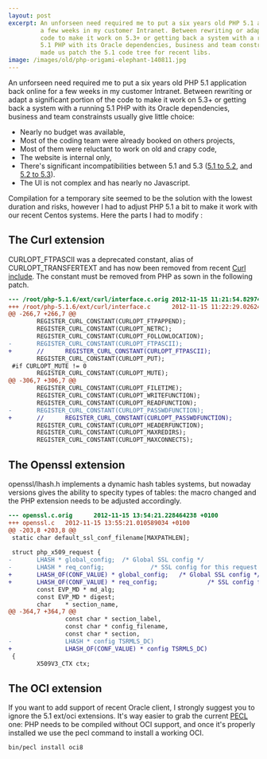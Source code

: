 ```yaml
---
layout: post
excerpt: An unforseen need required me to put a six years old PHP 5.1 application back online for
         a few weeks in my customer Intranet. Between rewriting or adapt a significant portion of the
         code to make it work on 5.3+ or getting back a system with a running
         5.1 PHP with its Oracle dependencies, business and team constrainsts
         made us patch the 5.1 code tree for recent libs.
image: /images/old/php-origami-elephant-140811.jpg
---
```


An unforseen need required me to put a six years old PHP 5.1 application back online for
a few weeks in my customer Intranet. Between rewriting or adapt a significant portion of the
code to make it work on 5.3+ or getting back a system with a running
5.1 PHP with its Oracle dependencies, business and team constrainsts
usually give little choice:

* Nearly no budget was available,
* Most of the coding team were already booked on others projects,
* Most of them were reluctant to work on old and crapy code,
* The website is internal only,
* There's significant incompatibilities between 5.1 and 5.3 ([5.1 to 5.2][5.1 to 5.2], and [5.2 to 5.3][5.2 to 5.3]).
* The UI is not complex and has nearly no Javascript.

Compilation for a temporary site seemed to be the solution with the lowest duration and risks, however I had to adjust PHP 5.1 a bit to make it work with our recent Centos systems. Here the parts I had to modify :

## The Curl extension

CURLOPT\_FTPASCII was a deprecated constant, alias of CURLOPT\_TRANSFERTEXT and has now been removed from recent [Curl include][Curl include]. The constant must be removed from PHP as sown in the following patch.

```diff
--- /root/php-5.1.6/ext/curl/interface.c.orig 2012-11-15 11:21:54.829741804 +0100
+++ /root/php-5.1.6/ext/curl/interface.c      2012-11-15 11:22:29.026246504 +0100
@@ -266,7 +266,7 @@
        REGISTER_CURL_CONSTANT(CURLOPT_FTPAPPEND);
        REGISTER_CURL_CONSTANT(CURLOPT_NETRC);
        REGISTER_CURL_CONSTANT(CURLOPT_FOLLOWLOCATION);
-       REGISTER_CURL_CONSTANT(CURLOPT_FTPASCII);
+       //      REGISTER_CURL_CONSTANT(CURLOPT_FTPASCII);
        REGISTER_CURL_CONSTANT(CURLOPT_PUT);
 #if CURLOPT_MUTE != 0
        REGISTER_CURL_CONSTANT(CURLOPT_MUTE);
@@ -306,7 +306,7 @@
        REGISTER_CURL_CONSTANT(CURLOPT_FILETIME);
        REGISTER_CURL_CONSTANT(CURLOPT_WRITEFUNCTION);
        REGISTER_CURL_CONSTANT(CURLOPT_READFUNCTION);
-       REGISTER_CURL_CONSTANT(CURLOPT_PASSWDFUNCTION);
+       //      REGISTER_CURL_CONSTANT(CURLOPT_PASSWDFUNCTION);
        REGISTER_CURL_CONSTANT(CURLOPT_HEADERFUNCTION);
        REGISTER_CURL_CONSTANT(CURLOPT_MAXREDIRS);
        REGISTER_CURL_CONSTANT(CURLOPT_MAXCONNECTS);
```

## The Openssl extension
openssl/lhash.h implements a dynamic hash tables systems, but nowaday versions gives the ability to specity types of tables: the macro changed and the PHP extension needs to be adjusted accordingly.

```diff
--- openssl.c.orig      2012-11-15 13:54:21.228464238 +0100
+++ openssl.c   2012-11-15 13:55:21.010589034 +0100
@@ -203,8 +203,8 @@
 static char default_ssl_conf_filename[MAXPATHLEN];
 
 struct php_x509_request {
-       LHASH * global_config;  /* Global SSL config */
-       LHASH * req_config;             /* SSL config for this request */
+       LHASH_OF(CONF_VALUE) * global_config;   /* Global SSL config */
+       LHASH_OF(CONF_VALUE) * req_config;              /* SSL config for this request */
        const EVP_MD * md_alg;
        const EVP_MD * digest;
        char    * section_name,
@@ -364,7 +364,7 @@
                const char * section_label,
                const char * config_filename,
                const char * section,
-               LHASH * config TSRMLS_DC)
+               LHASH_OF(CONF_VALUE) * config TSRMLS_DC)
 {
        X509V3_CTX ctx;
```

## The OCI extension
If you want to add support of recent Oracle client, I strongly suggest you to ignore the 5.1 ext/oci extensions. It's way easier to grab the current [PECL][PECL] one: PHP needs to be compiled without OCI support, and once it's properly installed we use the pecl command to install a working OCI.

```bash
bin/pecl install oci8
```

[5.1 to 5.2]: http://www.php.net/manual/en/migration52.incompatible.php
[5.2 to 5.3]: http://www.php.net/manual/en/migration53.incompatible.php
[Curl include]: https://github.com/bagder/curl/blob/master/include/curl/curl.h
[PECL]: http://pecl.php.net/
